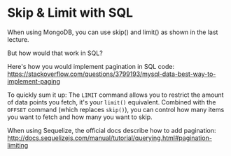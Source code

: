 # Skip & Limit with SQL
When using MongoDB, you can use skip() and limit() as shown in the last lecture.

But how would that work in SQL?

Here's how you would implement pagination in SQL code: https://stackoverflow.com/questions/3799193/mysql-data-best-way-to-implement-paging

To quickly sum it up: The `LIMIT` command allows you to restrict the amount of data points you fetch, it's your `limit()` equivalent. Combined with the `OFFSET` command (which replaces `skip()`), you can control how many items you want to fetch and how many you want to skip.

When using Sequelize, the official docs describe how to add pagination: http://docs.sequelizejs.com/manual/tutorial/querying.html#pagination-limiting